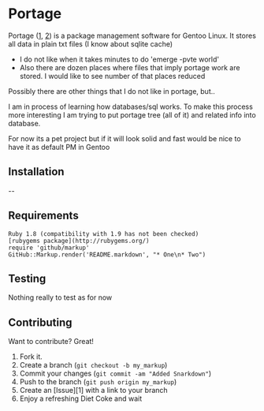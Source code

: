 Portage
=======

Portage ([1](http://www.gentoo.org/doc/en/handbook/handbook-x86.xml?part=2&chap=1), [2](http://en.wikipedia.org/wiki/Portage_(software))) is a package management software for Gentoo Linux. It stores all data in plain txt files (I know about sqlite cache)

* I do not like when it takes minutes to do 'emerge -pvte world'
* Also there are dozen places where files that imply portage work are stored. I would like to see number of that places reduced

Possibly there are other things that I do not like in portage, but..

I am in process of learning how databases/sql works. To make this process more interesting I am trying to put portage tree (all of it) and related info into database.

For now its a pet project but if it will look solid and fast would be nice to have it as default PM in Gentoo


Installation
-----------

--



Requirements
-----

    Ruby 1.8 (compatibility with 1.9 has not been checked)
    [rubygems package](http://rubygems.org/)
    require 'github/markup'
    GitHub::Markup.render('README.markdown', "* One\n* Two")


Testing
-------

Nothing really to test as for now


Contributing
------------

Want to contribute? Great!

1. Fork it.
2. Create a branch (`git checkout -b my_markup`)
3. Commit your changes (`git commit -am "Added Snarkdown"`)
4. Push to the branch (`git push origin my_markup`)
5. Create an [Issue][1] with a link to your branch
6. Enjoy a refreshing Diet Coke and wait

